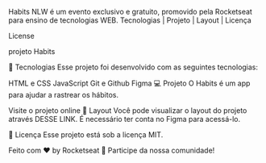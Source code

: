Habits
NLW é um evento exclusivo e gratuito, promovido pela Rocketseat para ensino de tecnologias WEB.
Tecnologias   |    Projeto   |    Layout   |    Licença

License


projeto Habits

🚀 Tecnologias
Esse projeto foi desenvolvido com as seguintes tecnologias:

HTML e CSS
JavaScript
Git e Github
Figma
💻 Projeto
O Habits é um app para ajudar a rastrear os hábitos.

Visite o projeto online
🔖 Layout
Você pode visualizar o layout do projeto através DESSE LINK. É necessário ter conta no Figma para acessá-lo.

📝 Licença
Esse projeto está sob a licença MIT.

Feito com ♥ by Rocketseat 👋 Participe da nossa comunidade!
